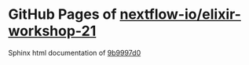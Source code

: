 GitHub Pages of [nextflow-io/elixir-workshop-21](https://github.com/nextflow-io/elixir-workshop-21.git)
===
Sphinx html documentation of [9b9997d0](https://github.com/nextflow-io/elixir-workshop-21/tree/9b9997d0c0ee8a6586f829f36fbd08ad64d9c2a9)
